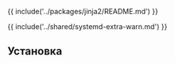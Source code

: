 {{ include('../packages/jinja2/README.md') }}

{{ include('../shared/systemd-extra-warn.md') }}

## Установка

<package-script :package="'jinja2'" :type="'install'"></package-script>



